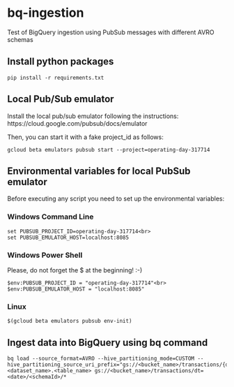 # bq-ingestion
Test of BigQuery ingestion using PubSub messages with different AVRO schemas

<h2>Install python packages</h2>

```
pip install -r requirements.txt
```

<h2>Local Pub/Sub emulator</h2>
Install the local pub/sub emulator following the instructions: https://cloud.google.com/pubsub/docs/emulator

Then, you can start it with a fake project_id as follows:

```
gcloud beta emulators pubsub start --project=operating-day-317714
```

<h2>Environmental variables for local PubSub emulator</h2>

Before executing any script you need to set up the environmental variables:

<h3>Windows Command Line</h3>

```
set PUBSUB_PROJECT_ID=operating-day-317714<br>
set PUBSUB_EMULATOR_HOST=localhost:8085
```

<h3>Windows Power Shell</h3>

Please, do not forget the $ at the beginning! :-)

```
$env:PUBSUB_PROJECT_ID = "operating-day-317714"<br>
$env:PUBSUB_EMULATOR_HOST = "localhost:8085"
```

<h3>Linux</h3>

```
$(gcloud beta emulators pubsub env-init)
```

<h2>Ingest data into BigQuery using bq command</h2>

```
bq load --source_format=AVRO --hive_partitioning_mode=CUSTOM --hive_partitioning_source_uri_prefix="gs://<bucket_name>/transactions/{dt:DATE}" <dataset_name>.<table_name> gs://<bucket_name>/transactions/dt=<date>/<schemaId>/*
```
